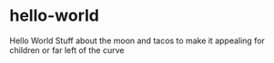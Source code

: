 # hello-world
Hello World
Stuff about the moon and tacos to make it appealing for children or far left of the curve
